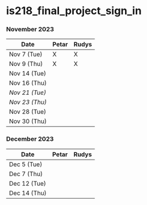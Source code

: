 # is218_final_project_sign_in

### November 2023

| Date        | Petar | Rudys |
|-------------|-----------|-----------|
| Nov 7 (Tue) |     X      |      X     |
| Nov 9 (Thu)|      X     |     X      |
| Nov 14 (Tue)|           |           |
| Nov 16 (Thu)|           |           |
| *Nov 21 (Tue)* |       |           |<!-- Skipped for Thanksgiving -->
| *Nov 23 (Thu)* |       |           |<!-- Skipped for Thanksgiving -->
| Nov 28 (Tue)|           |           |
| Nov 30 (Thu) |           |           |

### December 2023

| Date        | Petar | Rudys |
|-------------|-----------|-----------|
| Dec 5 (Tue) |           |           |
| Dec 7 (Thu) |           |           |
| Dec 12 (Tue)|           |           |
| Dec 14 (Thu)|           |           |
